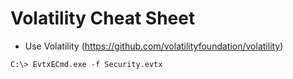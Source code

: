 # Volatility Cheat Sheet

- Use Volatility (https://github.com/volatilityfoundation/volatility)

```
C:\> EvtxECmd.exe -f Security.evtx
```

